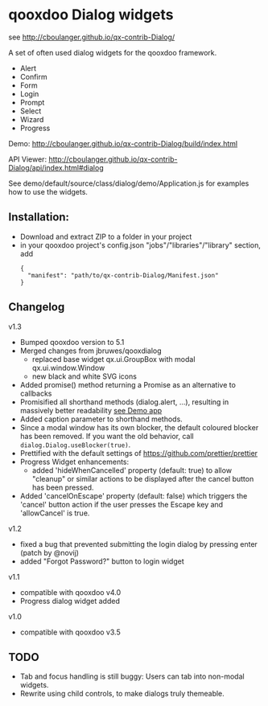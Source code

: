 qooxdoo Dialog widgets
======================

see http://cboulanger.github.io/qx-contrib-Dialog/

A set of often used dialog widgets for the qooxdoo framework.

- Alert
- Confirm
- Form
- Login
- Prompt
- Select
- Wizard
- Progress

Demo: http://cboulanger.github.io/qx-contrib-Dialog/build/index.html

API Viewer: http://cboulanger.github.io/qx-contrib-Dialog/api/index.html#dialog

See demo/default/source/class/dialog/demo/Application.js for examples how to use
the widgets.

Installation:
-------------
- Download and extract ZIP to a folder in your project
- in your qooxdoo project's config.json "jobs"/"libraries"/"library" section, add
  ```
  {
    "manifest": "path/to/qx-contrib-Dialog/Manifest.json"
  }
  ```

Changelog
----------

v1.3
- Bumped qooxdoo version to 5.1
- Merged changes from jbruwes/qooxdialog
  - replaced base widget qx.ui.GroupBox with modal qx.ui.window.Window
  - new black and white SVG icons
- Added promise() method returning a Promise as an alternative to callbacks
- Promisified all shorthand methods (dialog.alert, ...), resulting in massively
  better readability [see Demo app](blob/master/demo/default/source/class/dialog/demo/Application.js#193)
- Added caption parameter to shorthand methods.
- Since a modal window has its own blocker, the  default coloured blocker has
  been removed. If you want the old behavior, call `dialog.Dialog.useBlocker(true)`.
- Prettified with the default settings of https://github.com/prettier/prettier
- Progress Widget enhancements:
  - added 'hideWhenCancelled' property (default: true) to allow "cleanup" or
    similar actions to be displayed after the cancel button has been pressed.
- Added 'cancelOnEscape' property (default: false) which triggers the 'cancel'
  button action if the user presses the Escape key and 'allowCancel' is true.

v1.2
- fixed a bug that prevented submitting the login dialog by pressing enter
  (patch by @novij)
- added "Forgot Password?" button to login widget

v1.1
- compatible with qooxdoo v4.0
- Progress dialog widget added

v1.0
- compatible with qooxdoo v3.5

TODO
----
- Tab and focus handling is still buggy: Users can tab into non-modal widgets.
- Rewrite using child controls, to make dialogs truly themeable.
